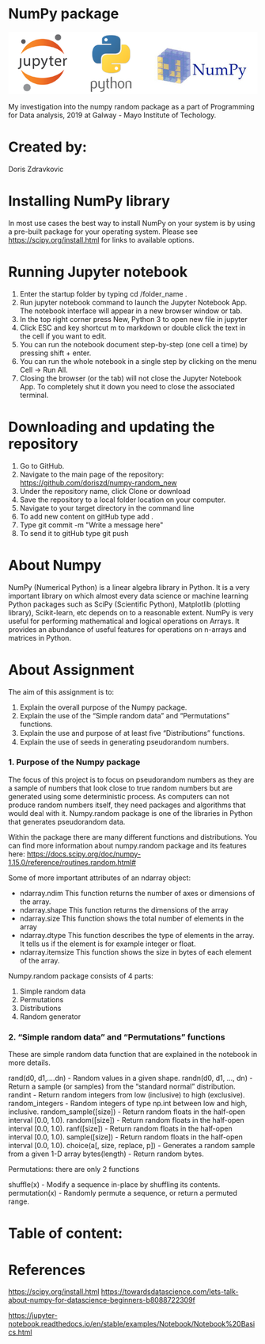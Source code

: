
# NumPy package


![numpy](pic1.png)


My investigation into the numpy random package as a part of Programming for Data analysis, 2019 at Galway - Mayo Institute of Techology. 


# Created by:

Doris Zdravkovic


# Installing NumPy library

In most use cases the best way to install NumPy on your system is by using a pre-built package for your operating system. Please see https://scipy.org/install.html for links to available options.



# Running Jupyter notebook 


1. Enter the startup folder by typing cd /folder_name .
2. Run jupyter notebook command to launch the Jupyter Notebook App. The notebook interface will appear in a new browser window or tab.
3. In the top right corner press New, Python 3 to open new file in jupyter
4. Click ESC and key shortcut m to markdown or double click the text in the cell if you want to edit. 
5. You can run the notebook document step-by-step (one cell a time) by pressing shift + enter.
6. You can run the whole notebook in a single step by clicking on the menu Cell -> Run All.
7. Closing the browser (or the tab) will not close the Jupyter Notebook App. To completely shut it down you need to close the associated terminal.


# Downloading and updating the repository

1. Go to GitHub.
2. Navigate to the main page of the repository: https://github.com/doriszd/numpy-random_new
3. Under the repository name, click Clone or download
4. Save the repository to a local folder location on your computer.
5. Navigate to your target directory in the command line
6. To add new content on gitHub type add .
7. Type git commit -m "Write a message here"
8. To send it to gitHub type git push


# About Numpy

NumPy (Numerical Python) is a linear algebra library in Python. It is a very important library on which almost every data science or machine learning Python packages such as SciPy (Scientific Python), Matplotlib (plotting library), Scikit-learn, etc depends on to a reasonable extent. NumPy is very useful for performing mathematical and logical operations on Arrays. It provides an abundance of useful features for operations on n-arrays and matrices in Python.



# About Assignment

The aim of this assignment is to: 

1. Explain the overall purpose of the Numpy package.
2. Explain the use of the “Simple random data” and “Permutations” functions. 
3. Explain the use and purpose of at least ﬁve “Distributions” functions. 
4. Explain the use of seeds in generating pseudorandom numbers.


### 1. Purpose of the Numpy package

The focus of this project is to focus on pseudorandom numbers as they are a sample of numbers that look close to true random numbers but are generated using some deterministic process. As computers can not produce random numbers itself, they need packages and algorithms that would deal with it. Numpy.random package is one of the libraries in Python that generates pseudorandom data.

Within the package there are many different functions and distributions. You can find more information about numpy.random package and its features here: https://docs.scipy.org/doc/numpy-1.15.0/reference/routines.random.html#

Some of more important attributes of an ndarray object:

- ndarray.ndim
This function returns the number of axes or dimensions of the array.
- ndarray.shape
This function returns the dimensions of the array
- ndarray.size
This function shows the total number of elements in the array
- ndarray.dtype
This function describes the type of elements in the array. It tells us if the element is for example integer or float.
- ndarray.itemsize
This function shows the size in bytes of each element of the array. 


Numpy.random package consists of 4 parts:

1. Simple random data
2. Permutations
3. Distributions
4. Random generator

### 2. “Simple random data” and “Permutations” functions

These are simple random data function that are explained in the notebook in more details. 

rand(d0, d1,....dn)  - Random values in a given shape.
randn(d0, d1, …, dn) - Return a sample (or samples) from the “standard normal” distribution.
randint - Return random integers from low (inclusive) to high (exclusive).
random_integers - Random integers of type np.int between low and high, inclusive.
random_sample([size]) - Return random floats in the half-open interval [0.0, 1.0).
random([size]) - Return random floats in the half-open interval [0.0, 1.0).
ranf([size]) - Return random floats in the half-open interval [0.0, 1.0).
sample([size]) - Return random floats in the half-open interval [0.0, 1.0).
choice(a[, size, replace, p]) - Generates a random sample from a given 1-D array
bytes(length) - Return random bytes.

Permutations: there are only 2 functions

shuffle(x) - Modify a sequence in-place by shuffling its contents.
permutation(x) - Randomly permute a sequence, or return a permuted range.


# Table of content:

# References

https://scipy.org/install.html
https://towardsdatascience.com/lets-talk-about-numpy-for-datascience-beginners-b8088722309f

https://jupyter-notebook.readthedocs.io/en/stable/examples/Notebook/Notebook%20Basics.html